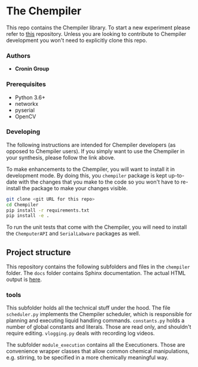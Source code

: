 # The Chempiler

This repo contains the Chempiler library. To start a new experiment please refer to [this](http://datalore.chem.gla.ac.uk/Chemputer/example-experiment) repository. Unless you are looking to contribute to Chempiler development you won't need to explicitly clone this repo.

### Authors

* **Cronin Group**

### Prerequisites

* Python 3.6+
* networkx
* pyserial
* OpenCV

### Developing

The following instructions are intended for Chempiler developers (as opposed to Chempiler users). If you simply want to use the Chempiler in your synthesis, please follow the link above.

To make enhancements to the Chempiler, you will want to install it in development mode. By doing this, you `chempiler` package is kept up-to-date with the changes that you make to the code so you won't have to re-install the package to make your changes visible.

```bash
git clone <git URL for this repo>
cd Chempiler
pip install -r requirements.txt
pip install -e .
```

To run the unit tests that come with the Chempiler, you will need to install the `ChemputerAPI` and `SerialLabware` packages as well.

## Project structure

This repository contains the following subfolders and files in the `chempiler` folder. The `docs` folder contains Sphinx documentation. The actual HTML output is [here](/docs/_build/html/index.html).

### tools

This subfolder holds all the technical stuff under the hood. The file `scheduler.py` implements the Chempiler scheduler, which is responsible for planning and executing liquid handling commands. `constants.py` holds a number of global constants and literals. Those are read only, and shouldn't require editing. `vlogging.py` deals with recording log videos.

The subfolder `module_execution` contains all the Executioners. Those are convenience wrapper classes that allow common chemical manipulations, e.g. stirring, to be specified in a more chemically meaningful way.

